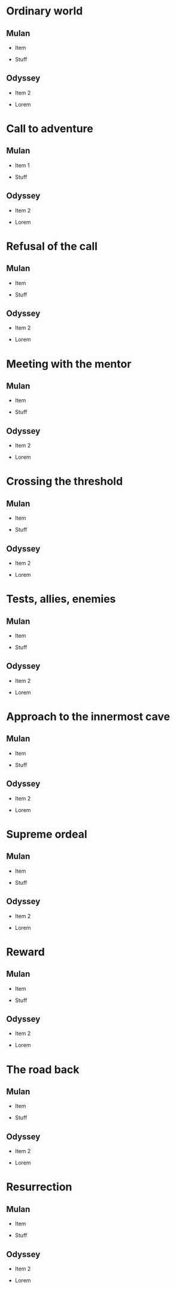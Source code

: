 
# Ordinary world

## Mulan

- Item

- Stuff

## Odyssey

- Item 2

- Lorem

# Call to adventure

## Mulan

- Item 1

- Stuff

## Odyssey

- Item 2

- Lorem

# Refusal of the call

## Mulan

- Item

- Stuff

## Odyssey

- Item 2

- Lorem

# Meeting with the mentor

## Mulan

- Item

- Stuff

## Odyssey

- Item 2

- Lorem

# Crossing the threshold

## Mulan

- Item

- Stuff

## Odyssey

- Item 2

- Lorem

# Tests, allies, enemies

## Mulan

- Item

- Stuff

## Odyssey

- Item 2

- Lorem

# Approach to the innermost cave

## Mulan

- Item

- Stuff

## Odyssey

- Item 2

- Lorem

# Supreme ordeal

## Mulan

- Item

- Stuff

## Odyssey

- Item 2

- Lorem

# Reward

## Mulan

- Item

- Stuff

## Odyssey

- Item 2

- Lorem

# The road back

## Mulan

- Item

- Stuff

## Odyssey

- Item 2

- Lorem

# Resurrection

## Mulan

- Item

- Stuff

## Odyssey

- Item 2

- Lorem

